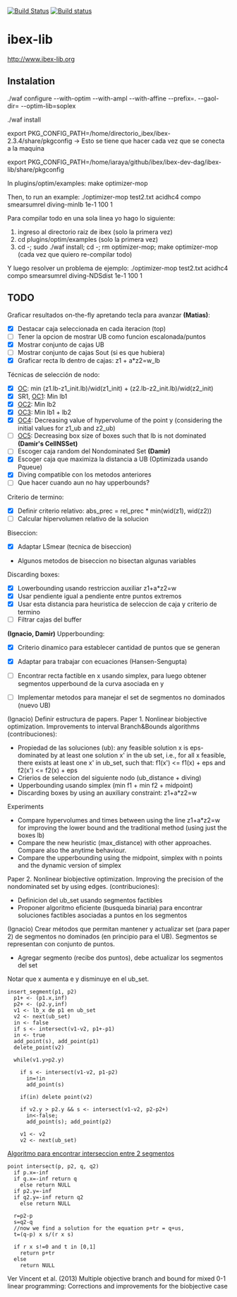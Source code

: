 [![Build Status](https://travis-ci.org/ibex-team/ibex-lib.svg?branch=master)](https://travis-ci.org/ibex-team/ibex-lib)
[![Build status](https://ci.appveyor.com/api/projects/status/9w1wxhvymsohs4gr/branch/master?svg=true)](https://ci.appveyor.com/project/Jordan08/ibex-lib-q0c47/branch/master)

ibex-lib
========

http://www.ibex-lib.org

Instalation
-----------

./waf configure --with-optim  --with-ampl --with-affine --prefix=. --gaol-dir= --optim-lib=soplex

./waf install

export PKG_CONFIG_PATH=/home/directorio_ibex/ibex-2.3.4/share/pkgconfig   -> Esto se tiene que hacer cada vez que se conecta a la maquina

export PKG_CONFIG_PATH=/home/iaraya/github/ibex/ibex-dev-dag/ibex-lib/share/pkgconfig

In plugins/optim/examples:
make optimizer-mop

Then, to run an example:
./optimizer-mop test2.txt acidhc4 compo smearsumrel diving-minlb 1e-1 100 1

Para compilar todo en una sola linea yo hago lo siguiente:
1. ingreso al directorio raiz de ibex (solo la primera vez)
2. cd plugins/optim/examples (solo la primera vez)
3. cd -; sudo ./waf install; cd -; rm optimizer-mop; make optimizer-mop (cada vez que quiero re-compilar todo)

Y luego resolver un problema de ejemplo:
./optimizer-mop test2.txt acidhc4 compo smearsumrel diving-NDSdist 1e-1 100 1


TODO
----

Graficar resultados on-the-fly apretando tecla para avanzar **(Matias)**:
  - [x] Destacar caja seleccionada en cada iteracion (top)
  - [ ] Tener la opcion de mostrar UB como funcion escalonada/puntos
  - [x] Mostrar conjunto de cajas UB
  - [ ] Mostrar conjunto de cajas Sout (si es que hubiera)
  - [x] Graficar recta lb dentro de cajas: z1 + a*z2=w_lb

Técnicas de selección de nodo:
  - [x] [OC](http://ben-martin.fr/files/publications/2016/EJOR_2016.pdf): min (z1.lb-z1_init.lb)/wid(z1_init) +  (z2.lb-z2_init.lb)/wid(z2_init)
  - [x] SR1, [OC1](https://tel.archives-ouvertes.fr/tel-01146856/document): Min lb1
  - [x] [OC2](https://tel.archives-ouvertes.fr/tel-01146856/document): Min lb2
  - [x] [OC3](https://tel.archives-ouvertes.fr/tel-01146856/document): Min lb1 + lb2
  - [x] [OC4](https://tel.archives-ouvertes.fr/tel-01146856/document): Decreasing value of
  hypervolume of the point y (considering the initial values for z1_ub and z2_ub)
  - [ ] [OC5](https://tel.archives-ouvertes.fr/tel-01146856/document): Decreasing box size
  of boxes such that lb is not dominated **(Damir's CellNSSet)**
  - [ ] Escoger caja random del Nondominated Set **(Damir)**
  - [x] Escoger caja que maximiza la distancia a UB (Optimizada usando Pqueue)
  - [x] Diving compatible con los metodos anteriores
  - [ ] Que hacer cuando aun no hay upperbounds?

Criterio de termino:
  - [x] Definir criterio relativo: abs_prec = rel_prec * min(wid(z1), wid(z2))
  - [ ] Calcular hipervolumen relativo de la solucion

Biseccion:
  - [x] Adaptar LSmear (tecnica de biseccion)
  - Algunos metodos de biseccion no bisectan algunas variables

Discarding boxes:
  - [x] Lowerbounding usando restriccion auxiliar z1+a*z2=w  
  - [x] Usar pendiente igual a pendiente entre puntos extremos
  - [x] Usar esta distancia para heuristica de seleccion de caja y criterio de termino
  - [ ] Filtrar cajas del buffer

**(Ignacio, Damir)** Upperbounding:
  - [x] Criterio dinamico para establecer cantidad de puntos que se generan
  - [x] Adaptar para trabajar con ecuaciones (Hansen-Sengupta)
  - [ ] Encontrar recta factible en x usando simplex,
  para luego obtener segmentos upperbound de la curva asociada en y
  - [ ] Implementar metodos para manejar el set de segmentos no dominados (nuevo UB)



(Ignacio)
Definir estructura de papers.
Paper 1. Nonlinear biobjective optimization. Improvements to interval Branch&Bounds algorithms  (contribuciones):
  - Propiedad de las soluciones (ub):
  any feasible solution x is eps-dominated by at least one solution x' in the ub set, i.e.,
  for all x feasible, there exists at least one x' in ub_set, such that: f1(x') <= f1(x) + eps  and f2(x') <= f2(x) + eps
  - Crierios de seleccion del siguiente nodo (ub_distance + diving)
  - Upperbounding usando simplex (min f1 + min f2 + midpoint)
  - Discarding boxes by using an auxiliary constraint: z1+a*z2=w
  
  
Experiments

  - Compare hypervolumes and times between using the line z1+a*z2=w for improving the lower bound and the traditional 
  method (using just the boxes lb)
  - Compare the new heuristic (max_distance) with other approaches. Compare also the anytime behaviour.
  - Compare the upperbounding using the midpoint, simplex with n points and the dynamic version of simplex

Paper 2. Nonlinear biobjective optimization. Improving the precision of the nondominated set by using edges. (contribuciones):
  - Definicion del ub_set usando segmentos factibles
  - Proponer algoritmo eficiente (busqueda binaria) para encontrar soluciones factibles asociadas a puntos en los segmentos



(Ignacio)
Crear métodos que permitan mantener y actualizar set (para paper 2)
de segmentos no dominados (en principio para el UB).
Segmentos se representan con conjunto de puntos.
- Agregar segmento (recibe dos puntos), debe actualizar los segmentos del set

Notar que x aumenta e y disminuye en el ub_set.


    insert_segment(p1, p2)
      p1+ <- (p1.x,inf)
      p2+ <- (p2.y,inf)
      v1 <- lb_x de p1 en ub_set
      v2 <- next(ub_set)
      in <- false
      if s <- intersect(v1-v2, p1+-p1)
      in <- true
      add_point(s), add_point(p1)
      delete_point(v2)  

      while(v1.y>p2.y)

        if s <- intersect(v1-v2, p1-p2)
          in=!in
          add_point(s)

        if(in) delete point(v2)

        if v2.y > p2.y && s <- intersect(v1-v2, p2-p2+)
          in<-false;
          add_point(s); add_point(p2)

        v1 <- v2
        v2 <- next(ub_set)  

[Algoritmo para encontrar interseccion entre 2 segmentos](https://stackoverflow.com/questions/563198/how-do-you-detect-where-two-line-segments-intersect)

    point intersect(p, p2, q, q2)
      if p.x=-inf
      if q.x=-inf return q
        else return NULL
      if p2.y=-inf
      if q2.y=-inf return q2
        else return NULL

      r=p2-p
      s=q2-q
      //now we find a solution for the equation p+tr = q+us,
      t=(q-p) x s/(r x s)

      if r x s!=0 and t in [0,1]
        return p+tr
      else
        return NULL

Ver Vincent et al. (2013) Multiple objective branch and bound for mixed 0-1 linear programming:
Corrections and improvements for the biobjective case
